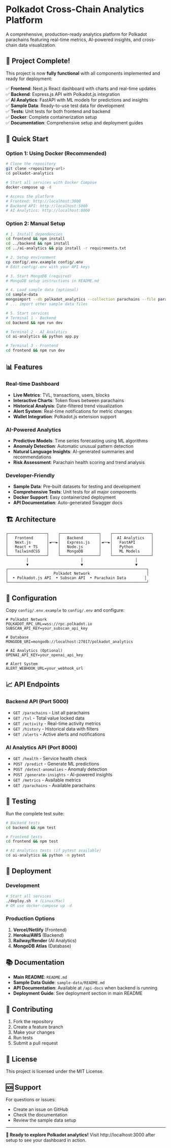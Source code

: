 # Polkadot Cross-Chain Analytics Platform

A comprehensive, production-ready analytics platform for Polkadot parachains featuring real-time metrics, AI-powered insights, and cross-chain data visualization.

## 🎯 Project Complete!

This project is now **fully functional** with all components implemented and ready for deployment:

✅ **Frontend**: Next.js React dashboard with charts and real-time updates  
✅ **Backend**: Express.js API with Polkadot.js integration  
✅ **AI Analytics**: FastAPI with ML models for predictions and insights  
✅ **Sample Data**: Ready-to-use test data for development  
✅ **Tests**: Unit tests for both frontend and backend  
✅ **Docker**: Complete containerization setup  
✅ **Documentation**: Comprehensive setup and deployment guides

## 🚀 Quick Start

### Option 1: Using Docker (Recommended)
```bash
# Clone the repository
git clone <repository-url>
cd polkadot-analytics

# Start all services with Docker Compose
docker-compose up -d

# Access the platform
# Frontend: http://localhost:3000
# Backend API: http://localhost:5000
# AI Analytics: http://localhost:8000
```

### Option 2: Manual Setup
```bash
# 1. Install dependencies
cd frontend && npm install
cd ../backend && npm install
cd ../ai-analytics && pip install -r requirements.txt

# 2. Setup environment
cp config/.env.example config/.env
# Edit config/.env with your API keys

# 3. Start MongoDB (required)
# MongoDB setup instructions in README.md

# 4. Load sample data (optional)
cd sample-data
mongoimport --db polkadot_analytics --collection parachains --file parachains.json --jsonArray
# ... import other sample data files

# 5. Start services
# Terminal 1 - Backend
cd backend && npm run dev

# Terminal 2 - AI Analytics
cd ai-analytics && python app.py

# Terminal 3 - Frontend
cd frontend && npm run dev
```

## 📊 Features

### Real-time Dashboard
- **Live Metrics**: TVL, transactions, users, blocks
- **Interactive Charts**: Token flows between parachains
- **Historical Analysis**: Date-filtered trend visualization
- **Alert System**: Real-time notifications for metric changes
- **Wallet Integration**: Polkadot.js extension support

### AI-Powered Analytics
- **Predictive Models**: Time series forecasting using ML algorithms
- **Anomaly Detection**: Automatic unusual pattern detection
- **Natural Language Insights**: AI-generated summaries and recommendations
- **Risk Assessment**: Parachain health scoring and trend analysis

### Developer-Friendly
- **Sample Data**: Pre-built datasets for testing and development
- **Comprehensive Tests**: Unit tests for all major components
- **Docker Support**: Easy containerized deployment
- **API Documentation**: Auto-generated Swagger docs

## 🏗️ Architecture

```
┌─────────────────┐    ┌─────────────────┐    ┌─────────────────┐
│   Frontend      │    │   Backend       │    │  AI Analytics   │
│   Next.js       │◄──►│   Express.js    │◄──►│   FastAPI       │
│   React + TS    │    │   Node.js       │    │   Python        │
│   TailwindCSS   │    │   MongoDB       │    │   ML Models     │
└─────────────────┘    └─────────────────┘    └─────────────────┘
         │                       │                       │
         ▼                       ▼                       ▼
┌─────────────────────────────────────────────────────────────┐
│                    Polkadot Network                         │
│  • Polkadot.js API  • Subscan API  • Parachain Data        │
└─────────────────────────────────────────────────────────────┘
```

## 🔧 Configuration

Copy `config/.env.example` to `config/.env` and configure:

```env
# Polkadot Network
POLKADOT_RPC_URL=wss://rpc.polkadot.io
SUBSCAN_API_KEY=your_subscan_api_key

# Database
MONGODB_URI=mongodb://localhost:27017/polkadot_analytics

# AI Analytics (Optional)
OPENAI_API_KEY=your_openai_api_key

# Alert System
ALERT_WEBHOOK_URL=your_webhook_url
```

## 📈 API Endpoints

### Backend API (Port 5000)
- `GET /parachains` - List all parachains
- `GET /tvl` - Total value locked data
- `GET /activity` - Real-time activity metrics
- `GET /history` - Historical data with filters
- `GET /alerts` - Active alerts and notifications

### AI Analytics API (Port 8000)
- `GET /health` - Service health check
- `POST /predict` - Generate ML predictions
- `POST /detect-anomalies` - Anomaly detection
- `POST /generate-insights` - AI-powered insights
- `GET /metrics` - Available metrics
- `GET /parachains` - Available parachains

## 🧪 Testing

Run the complete test suite:

```bash
# Backend tests
cd backend && npm test

# Frontend tests
cd frontend && npm test

# AI Analytics tests (if pytest available)
cd ai-analytics && python -m pytest
```

## 🚀 Deployment

### Development
```bash
# Start all services
./deploy.sh  # (Linux/Mac)
# OR use docker-compose up -d
```

### Production Options
1. **Vercel/Netlify** (Frontend)
2. **Heroku/AWS** (Backend)
3. **Railway/Render** (AI Analytics)
4. **MongoDB Atlas** (Database)

## 📚 Documentation

- **Main README**: `README.md`
- **Sample Data Guide**: `sample-data/README.md`
- **API Documentation**: Available at `/api-docs` when backend is running
- **Deployment Guide**: See deployment section in main README

## 🤝 Contributing

1. Fork the repository
2. Create a feature branch
3. Make your changes
4. Run tests
5. Submit a pull request

## 📄 License

This project is licensed under the MIT License.

## 🆘 Support

For questions or issues:
- Create an issue on GitHub
- Check the documentation
- Review the sample data setup

---

**🎉 Ready to explore Polkadot analytics!** Visit http://localhost:3000 after setup to see your dashboard in action.
